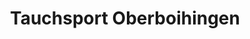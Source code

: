 ---
title: "Tauchsport Oberboihingen"
url: /oberboihingen/tauchsport-oberboihingen/
shop: Tauchen
---